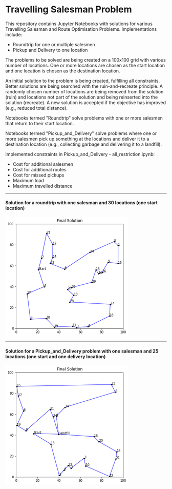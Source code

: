 # Travelling Salesman Problem
This repository contains Jupyter Notebooks with solutions for various Travelling Salesman and Route Optimisation Problems. Implementations include:
- Roundtrip for one or multiple salesmen 
- Pickup and Delivery to one location

The problems to be solved are being created on a 100x100 grid with various number of locations. One or more locations are chosen as the start location and one location is chosen as the destination location.

An initial solution to the problem is being created, fulfilling all constraints. Better solutions are being searched with the ruin-and-recreate principle. 
A randomly chosen number of locations are being removed from the solution (ruin) and locations not part of the solution and being reinserted into the solution (recreate). A new solution is accepted if the objective has improved (e.g., reduced total distance).

Notebooks termed "Roundtrip" solve problems with one or more salesmen that return to their start location.

Notebooks termed "Pickup_and_Delivery" solve problems where one or more salesmen pick up something at the locations and deliver it to a destination location (e.g., collecting garbage and delivering it to a landfill).

Implemented constraints in Pickup_and_Delivery - all_restriction.ipynb:
- Cost for additional salesmen
- Cost for additional routes
- Cost for missed pickups
- Maximum load
- Maximum travelled distance


-----
#### Solution for a roundtrip with one salesman and 30 locations (one start location)

![Roundtrip](https://github.com/cschweimer/TravellingSalesmanProblem/blob/main/Results/Roundtrip.png)

-----
#### Solution for a Pickup_and_Delivery problem with one salesman and 25 locations (one start and one delivery location)

![Pickup_and_Delivery](https://github.com/cschweimer/TravellingSalesmanProblem/blob/main/Results/Pickup_and_Delivery.png)
